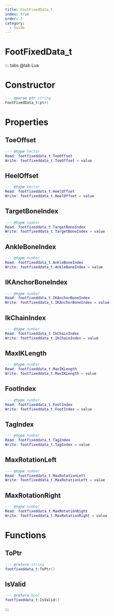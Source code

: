 ```yaml
---
title: FootFixedData_t
index: true
order: 2
category:
  - Guide
---
```


# FootFixedData_t

::: tabs
@tab Lua
# Constructor
```lua
--- @param ptr string
FootFixedData_t(ptr)
```
# Properties
## ToeOffset 
```lua
--- @type Vector
Read: footfixeddata_t.ToeOffset
Write: footfixeddata_t.ToeOffset = value
```
## HeelOffset 
```lua
--- @type Vector
Read: footfixeddata_t.HeelOffset
Write: footfixeddata_t.HeelOffset = value
```
## TargetBoneIndex 
```lua
--- @type number
Read: footfixeddata_t.TargetBoneIndex
Write: footfixeddata_t.TargetBoneIndex = value
```
## AnkleBoneIndex 
```lua
--- @type number
Read: footfixeddata_t.AnkleBoneIndex
Write: footfixeddata_t.AnkleBoneIndex = value
```
## IKAnchorBoneIndex 
```lua
--- @type number
Read: footfixeddata_t.IKAnchorBoneIndex
Write: footfixeddata_t.IKAnchorBoneIndex = value
```
## IkChainIndex 
```lua
--- @type number
Read: footfixeddata_t.IkChainIndex
Write: footfixeddata_t.IkChainIndex = value
```
## MaxIKLength 
```lua
--- @type number
Read: footfixeddata_t.MaxIKLength
Write: footfixeddata_t.MaxIKLength = value
```
## FootIndex 
```lua
--- @type number
Read: footfixeddata_t.FootIndex
Write: footfixeddata_t.FootIndex = value
```
## TagIndex 
```lua
--- @type number
Read: footfixeddata_t.TagIndex
Write: footfixeddata_t.TagIndex = value
```
## MaxRotationLeft 
```lua
--- @type number
Read: footfixeddata_t.MaxRotationLeft
Write: footfixeddata_t.MaxRotationLeft = value
```
## MaxRotationRight 
```lua
--- @type number
Read: footfixeddata_t.MaxRotationRight
Write: footfixeddata_t.MaxRotationRight = value
```
# Functions
## ToPtr
```lua
--- @return string
footfixeddata_t:ToPtr()
```
## IsValid
```lua
--- @return bool
footfixeddata_t:IsValid()
```

:::